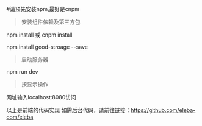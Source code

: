 #请预先安装npm,最好是cnpm

> 安装组件依赖及第三方包

npm install 或 cnpm install

npm install good-stroage --save


> 启动服务器

npm run dev

> 按显示操作

网址输入localhost:8080访问

以上是前端的代码实现
如需后台代码，请前往链接：https://github.com/eleba-com/eleba
